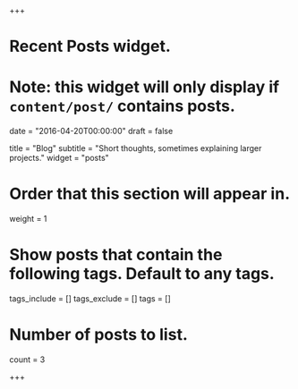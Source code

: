 +++
# Recent Posts widget.
# Note: this widget will only display if `content/post/` contains posts.

date = "2016-04-20T00:00:00"
draft = false

title = "Blog"
subtitle = "Short thoughts, sometimes explaining larger projects."
widget = "posts"

# Order that this section will appear in.
weight = 1

# Show posts that contain the following tags. Default to any tags.
tags_include = []
tags_exclude = []
tags = []

# Number of posts to list.
count = 3

+++

